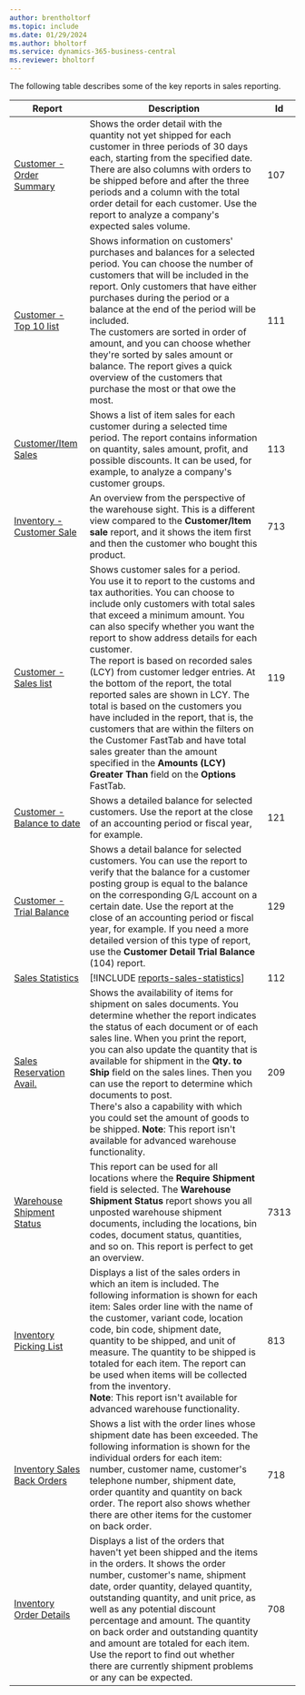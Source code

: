 ```yaml
---
author: brentholtorf
ms.topic: include
ms.date: 01/29/2024
ms.author: bholtorf
ms.service: dynamics-365-business-central
ms.reviewer: bholtorf
---
```


The following table describes some of the key reports in sales reporting.

| Report | Description | Id | 
|---------|---------|---------|
|[Customer - Order Summary](https://businesscentral.dynamics.com?report=107)| Shows the order detail with the quantity not yet shipped for each customer in three periods of 30 days each, starting from the specified date. There are also columns with orders to be shipped before and after the three periods and a column with the total order detail for each customer. Use the report to analyze a company's expected sales volume. |107|
|[Customer - Top 10 list](https://businesscentral.dynamics.com?report=111)| Shows information on customers' purchases and balances for a selected period. You can choose the number of customers that will be included in the report. Only customers that have either purchases during the period or a balance at the end of the period will be included.<br>The customers are sorted in order of amount, and you can choose whether they're sorted by sales amount or balance. The report gives a quick overview of the customers that purchase the most or that owe the most.|111|
|[Customer/Item Sales](https://businesscentral.dynamics.com?report=113)|Shows a list of item sales for each customer during a selected time period. The report contains information on quantity, sales amount, profit, and possible discounts. It can be used, for example, to analyze a company's customer groups.|113|
|[Inventory - Customer Sale](https://businesscentral.dynamics.com?report=713)|An overview from the perspective of the warehouse sight. This is a different view compared to the **Customer/Item sale** report, and it shows the item first and then the customer who bought this product.|713|
|[Customer - Sales list](https://businesscentral.dynamics.com?report=119)|Shows customer sales for a period. You use it to report to the customs and tax authorities. You can choose to include only customers with total sales that exceed a minimum amount. You can also specify whether you want the report to show address details for each customer.<br>The report is based on recorded sales (LCY) from customer ledger entries. At the bottom of the report, the total reported sales are shown in LCY. The total is based on the customers you have included in the report, that is, the customers that are within the filters on the Customer FastTab and have total sales greater than the amount specified in the **Amounts (LCY) Greater Than** field on the **Options** FastTab.|119|
|[Customer - Balance to date](https://businesscentral.dynamics.com?report=121)|Shows a detailed balance for selected customers. Use the report at the close of an accounting period or fiscal year, for example.|121|
|[Customer - Trial Balance](https://businesscentral.dynamics.com?report=129)|Shows a detail balance for selected customers. You can use the report to verify that the balance for a customer posting group is equal to the balance on the corresponding G/L account on a certain date. Use the report at the close of an accounting period or fiscal year, for example. If you need a more detailed version of this type of report, use the **Customer Detail Trial Balance** (104) report.| 129 |
|[Sales Statistics](https://businesscentral.dynamics.com?report=112)|[!INCLUDE [reports-sales-statistics](reports-sales-statistics.md)] | 112|
|[Sales Reservation Avail.](https://businesscentral.dynamics.com?report=209)|Shows the availability of items for shipment on sales documents. You determine whether the report indicates the status of each document or of each sales line. When you print the report, you can also update the quantity that is available for shipment in the **Qty. to Ship** field on the sales lines. Then you can use the report to determine which documents to post.<br>There's also a capability with which you could set the amount of goods to be shipped. **Note**: This report isn't available for advanced warehouse functionality.| 209 |
|[Warehouse Shipment Status](https://businesscentral.dynamics.com?report=7313)|This report can be used for all locations where the **Require Shipment** field is selected. The **Warehouse Shipment Status** report shows you all unposted warehouse shipment documents, including the locations, bin codes, document status, quantities, and so on. This report is perfect to get an overview.| 7313 |
|[Inventory Picking List](https://businesscentral.dynamics.com?report=813)|Displays a list of the sales orders in which an item is included. The following information is shown for each item: Sales order line with the name of the customer, variant code, location code, bin code, shipment date, quantity to be shipped, and unit of measure. The quantity to be shipped is totaled for each item. The report can be used when items will be collected from the inventory.<br>**Note**: This report isn't available for advanced warehouse functionality.|813|
|[Inventory Sales Back Orders](https://businesscentral.dynamics.com?report=718)|Shows a list with the order lines whose shipment date has been exceeded. The following information is shown for the individual orders for each item: number, customer name, customer's telephone number, shipment date, order quantity and quantity on back order. The report also shows whether there are other items for the customer on back order.|718|
|[Inventory Order Details](https://businesscentral.dynamics.com?report=708)|Displays a list of the orders that haven't yet been shipped and the items in the orders. It shows the order number, customer's name, shipment date, order quantity, delayed quantity, outstanding quantity, and unit price, as well as any potential discount percentage and amount. The quantity on back order and outstanding quantity and amount are totaled for each item. Use the report to find out whether there are currently shipment problems or any can be expected.|708|